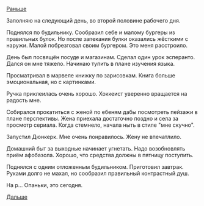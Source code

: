 [Раньше](2019.01.26.md)

Заполняю на следующий день, во второй половине рабочего дня.

Поднялся по будильнику. Сообразил себе и малому бургеры из правильных булок. Но после запекания булки оказались жёсткими с наружи. Малой побрезговал своим бургером.
Это меня расстроило.

День был посвящён посуде и магазинам.
Сделал один урок эсперанто. Дался он мне тяжело. Начинаю тупить в плане изучения языка.

Просматривал в марвеле книжку по зарисовкам. Книга больше эмоциональная, но с картинками.

Ручка приклеилась очень хорошо. Хоккеист уверенно вращается на радость мне.

Собирался прокатиться с женой по ебеням дабы посмотреть пейзажи в плане перспективы. Жена приехала достаточно поздно и села за просмотр сериала. Когда стемнело, начала ныть в стиле "мне скучно".

Запустил Дюнкерк. Мне очень понравилось. Жену не впечатлило.

Домашний быт за выходные начинает угнетать. Надо возобновлять приём афобазола. Хорошо, что средства должны в пятницу поступить.

Поднялся с одним отложенным будильником.
Приготовил завтрак. Руками долго не махал, но сообразил правильный контрастный душ.

На р... Опаньки, это сегодня.

 [Дальше](2019.01.28.md)